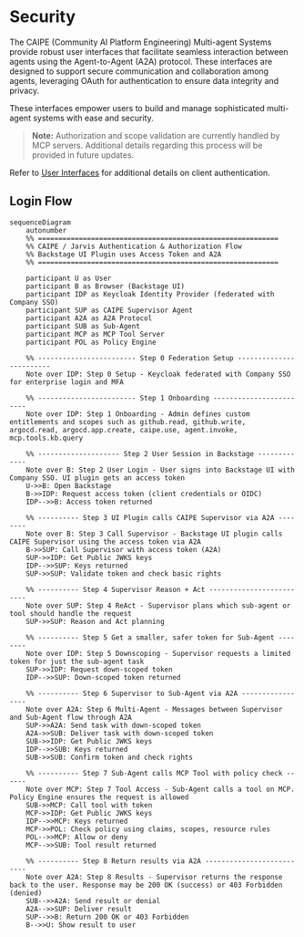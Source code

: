 # Security


The CAIPE (Community AI Platform Engineering) Multi-agent Systems provide robust user interfaces that facilitate seamless interaction between agents using the Agent-to-Agent (A2A) protocol. These interfaces are designed to support secure communication and collaboration among agents, leveraging OAuth for authentication to ensure data integrity and privacy.

These interfaces empower users to build and manage sophisticated multi-agent systems with ease and security.

> **Note:** Authorization and scope validation are currently handled by MCP servers. Additional details regarding this process will be provided in future updates.

Refer to [User Interfaces](../getting-started/user-interfaces.md) for additional details on client authentication.


## Login Flow

```mermaid
sequenceDiagram
    autonumber
    %% ===========================================================
    %% CAIPE / Jarvis Authentication & Authorization Flow
    %% Backstage UI Plugin uses Access Token and A2A
    %% ===========================================================

    participant U as User
    participant B as Browser (Backstage UI)
    participant IDP as Keycloak Identity Provider (federated with Company SSO)
    participant SUP as CAIPE Supervisor Agent
    participant A2A as A2A Protocol
    participant SUB as Sub-Agent
    participant MCP as MCP Tool Server
    participant POL as Policy Engine

    %% ------------------------ Step 0 Federation Setup ------------------------
    Note over IDP: Step 0 Setup - Keycloak federated with Company SSO for enterprise login and MFA

    %% ------------------------ Step 1 Onboarding ------------------------
    Note over IDP: Step 1 Onboarding - Admin defines custom entitlements and scopes such as github.read, github.write, argocd.read, argocd.app.create, caipe.use, agent.invoke, mcp.tools.kb.query

    %% -------------------- Step 2 User Session in Backstage -------------
    Note over B: Step 2 User Login - User signs into Backstage UI with Company SSO. UI plugin gets an access token
    U->>B: Open Backstage
    B->>IDP: Request access token (client credentials or OIDC)
    IDP-->>B: Access token returned

    %% ---------- Step 3 UI Plugin calls CAIPE Supervisor via A2A --------
    Note over B: Step 3 Call Supervisor - Backstage UI plugin calls CAIPE Supervisor using the access token via A2A
    B->>SUP: Call Supervisor with access token (A2A)
    SUP->>IDP: Get Public JWKS keys
    IDP-->>SUP: Keys returned
    SUP->>SUP: Validate token and check basic rights

    %% ---------- Step 4 Supervisor Reason + Act -------------------------
    Note over SUP: Step 4 ReAct - Supervisor plans which sub-agent or tool should handle the request
    SUP->>SUP: Reason and Act planning

    %% ---------- Step 5 Get a smaller, safer token for Sub-Agent --------
    Note over IDP: Step 5 Downscoping - Supervisor requests a limited token for just the sub-agent task
    SUP->>IDP: Request down-scoped token
    IDP-->>SUP: Down-scoped token returned

    %% ---------- Step 6 Supervisor to Sub-Agent via A2A -----------------
    Note over A2A: Step 6 Multi-Agent - Messages between Supervisor and Sub-Agent flow through A2A
    SUP->>A2A: Send task with down-scoped token
    A2A->>SUB: Deliver task with down-scoped token
    SUB->>IDP: Get Public JWKS keys
    IDP-->>SUB: Keys returned
    SUB->>SUB: Confirm token and check rights

    %% ---------- Step 7 Sub-Agent calls MCP Tool with policy check ------
    Note over MCP: Step 7 Tool Access - Sub-Agent calls a tool on MCP. Policy Engine ensures the request is allowed
    SUB->>MCP: Call tool with token
    MCP->>IDP: Get Public JWKS keys
    IDP-->>MCP: Keys returned
    MCP->>POL: Check policy using claims, scopes, resource rules
    POL-->>MCP: Allow or deny
    MCP-->>SUB: Tool result returned

    %% ---------- Step 8 Return results via A2A --------------------------
    Note over A2A: Step 8 Results - Supervisor returns the response back to the user. Response may be 200 OK (success) or 403 Forbidden (denied)
    SUB-->>A2A: Send result or denial
    A2A-->>SUP: Deliver result
    SUP-->>B: Return 200 OK or 403 Forbidden
    B-->>U: Show result to user
```
